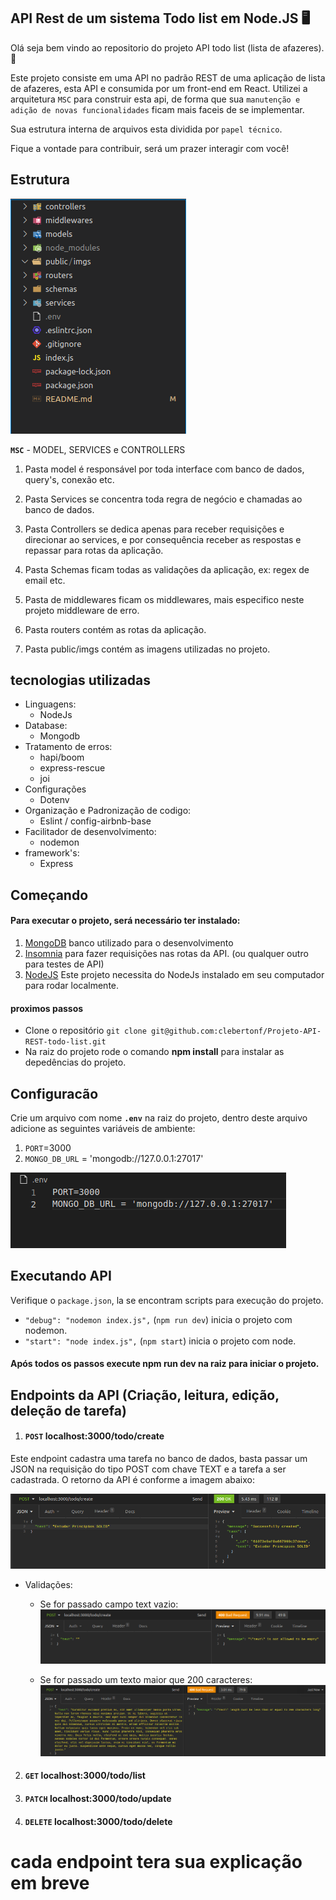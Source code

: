 ## API Rest de um sistema Todo list em Node.JS :desktop_computer:

Olá seja bem vindo ao repositorio do projeto API todo list (lista de afazeres). :rocket:

Este projeto consiste em uma API no padrão REST de uma aplicação de lista de afazeres,
esta API e consumida por um front-end em React. Utilizei a arquitetura `MSC` para construir esta api, de forma que sua `manutenção e adição de novas funcionalidades` ficam mais faceis de se implementar.

Sua estrutura interna de arquivos esta dividida por `papel técnico`.

Fique a vontade para contribuir, será um prazer interagir com você!

## Estrutura

![estrutura](./public/imgs/01-estrutura-project.png)

**`MSC`** - MODEL, SERVICES e CONTROLLERS

1. Pasta model é responsável por toda interface com banco de dados, query's, conexão etc.

2. Pasta Services se concentra toda regra de negócio e chamadas ao banco de dados.

3. Pasta Controllers se dedica apenas para receber requisições e direcionar ao services, e por
    consequência receber as respostas e repassar para rotas da aplicação.

4. Pasta Schemas ficam todas as validações da aplicação, ex: regex de email etc.

5. Pasta de middlewares ficam os middlewares, mais especifico neste projeto middleware de erro.

6. Pasta routers contém as rotas da aplicação.

7. Pasta public/imgs contém as imagens utilizadas no projeto.

## tecnologias utilizadas

- Linguagens:
  - NodeJs
- Database: 
  - Mongodb
- Tratamento de erros:
  - hapi/boom
  - express-rescue
  - joi
- Configurações
  - Dotenv
- Organização e Padronização de codigo:
  - Eslint / config-airbnb-base
- Facilitador de desenvolvimento:
  - nodemon
- framework's:
  - Express

## Começando

#### Para executar o projeto, será necessário ter instalado:

1. [MongoDB](https://www.mongodb.com/try/download/community) banco utilizado para o desenvolvimento
2. [Insomnia](https://insomnia.rest/download) para fazer requisições nas rotas da API. (ou qualquer outro para testes de API)
3. [NodeJS](https://nodejs.org/en/) Este projeto necessita do NodeJs instalado em seu computador para rodar localmente.

#### proximos passos

- Clone o repositório `git clone git@github.com:clebertonf/Projeto-API-REST-todo-list.git`
- Na raiz do projeto rode o comando **npm install** para instalar as depedências do projeto.

## Configuracão

Crie um arquivo com nome **`.env`** na raiz do projeto, dentro deste arquivo adicione as seguintes variáveis de ambiente:

1. `PORT`=3000
2. `MONGO_DB_URL` = 'mongodb://127.0.0.1:27017'

![arquivo-env](./public/imgs/02-arquivo-env.png)

## Executando API

Verifique o `package.json`, la se encontram scripts para execução do projeto.

- `"debug": "nodemon index.js",`  (`npm run dev`) inicia o projeto com nodemon.
- `"start": "node index.js",` (`npm start`) inicia o projeto com  node.

#### Após todos os passos execute npm run dev na raiz para iniciar o projeto.

## Endpoints da API (Criação, leitura, edição, deleção de tarefa)

1. #### `POST` localhost:3000/todo/create
  Este endpoint cadastra uma tarefa no banco de dados, basta passar um JSON  na
  requisição do tipo POST com chave TEXT e a tarefa a ser cadastrada. O retorno da
  API é conforme a imagem abaixo:

  ![cadastro tarefa](./public/imgs/03-cadstro-tarefa.png)

- Validações:
  - Se for passado campo text vazio:
  ![campo vazio](./public/imgs/04-campo-vazio.png)

  - Se for passado um texto maior que 200 caracteres:
  ![texto maior 200 caracteres](./public/imgs/05-campo-maior-200-caracteres.png)

2. #### `GET` localhost:3000/todo/list

3. #### `PATCH` localhost:3000/todo/update

4. #### `DELETE` localhost:3000/todo/delete

# cada endpoint tera sua explicação em breve